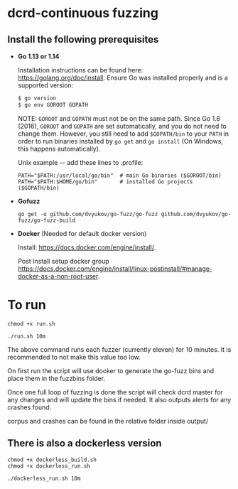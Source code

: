 dcrd-continuous fuzzing
===

## Install the following prerequisites



- **Go 1.13 or 1.14**

  Installation instructions can be found here: https://golang.org/doc/install.
  Ensure Go was installed properly and is a supported version:
  ```sh
  $ go version
  $ go env GOROOT GOPATH
  ```
  NOTE: `GOROOT` and `GOPATH` must not be on the same path. Since Go 1.8 (2016),
  `GOROOT` and `GOPATH` are set automatically, and you do not need to change
  them. However, you still need to add `$GOPATH/bin` to your `PATH` in order to
  run binaries installed by `go get` and `go install` (On Windows, this happens
  automatically).

  Unix example -- add these lines to .profile:

  ```
  PATH="$PATH:/usr/local/go/bin"  # main Go binaries ($GOROOT/bin)
  PATH="$PATH:$HOME/go/bin"       # installed Go projects ($GOPATH/bin)
  ```

 - **Gofuzz**

    ```go get -u github.com/dvyukov/go-fuzz/go-fuzz github.com/dvyukov/go-fuzz/go-fuzz-build```

 - **Docker** (Needed for default docker version)

    Install: https://docs.docker.com/engine/install/. 
        
    Post Install setup docker group  https://docs.docker.com/engine/install/linux-postinstall/#manage-docker-as-a-non-root-user.

</details>

# To run 



```
chmod +x run.sh

./run.sh 10m
```

The above command runs each fuzzer (currently eleven) for 10 minutes. It is recommended to not make this value too low.

On first run the script will use docker to generate the go-fuzz bins and place them in the fuzzbins folder. 

Once one full loop of fuzzing is done the script will check dcrd master for any changes and will update the bins if needed. It also outputs alerts for any crashes found.

corpus and crashes can be found in the relative folder inside output/

## There is also a dockerless version

```
chmod +x dockerless_build.sh
chmod +x dockerless_run.sh

./dockerless_run.sh 10m
```
